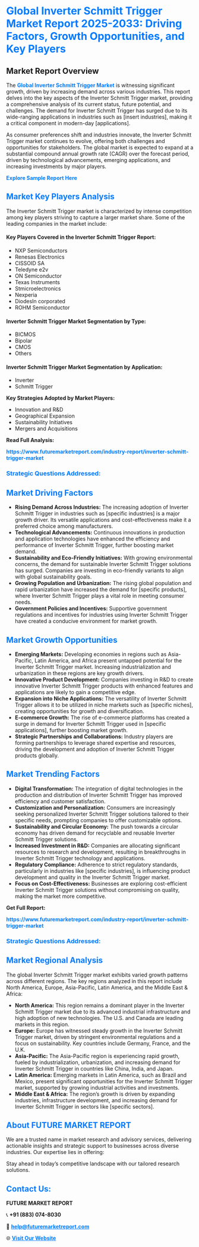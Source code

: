 <h1 style="color: #007BFF;">Global Inverter Schmitt Trigger Market Report 2025-2033: Driving Factors, Growth Opportunities, and Key Players</h1>

<section id="overview">
<h2>Market Report Overview</h2>
<p>The <a href="https://www.futuremarketreport.com/industry-report/inverter-schmitt-trigger-market" style="color: #007BFF; text-decoration: none;"><strong>Global Inverter Schmitt Trigger Market</strong></a> is witnessing significant growth, driven by increasing demand across various industries. This report delves into the key aspects of the Inverter Schmitt Trigger market, providing a comprehensive analysis of its current status, future potential, and challenges. The demand for Inverter Schmitt Trigger has surged due to its wide-ranging applications in industries such as [insert industries], making it a critical component in modern-day [applications].</p>
<p>As consumer preferences shift and industries innovate, the Inverter Schmitt Trigger market continues to evolve, offering both challenges and opportunities for stakeholders. The global market is expected to expand at a substantial compound annual growth rate (CAGR) over the forecast period, driven by technological advancements, emerging applications, and increasing investments by major players.</p>
</section>

<section id="overview">
<p><a href="https://www.futuremarketreport.com/request-sample/reportId=115354" style="color: #007BFF; text-decoration: none;"><strong>Explore Sample Report Here</strong></a></p>
</section>

<section id="key-players">
<h2 style="color: #007BFF;">Market Key Players Analysis</h2>
<p>The Inverter Schmitt Trigger market is characterized by intense competition among key players striving to capture a larger market share. Some of the leading companies in the market include:</p>
<h4>Key Players Covered in the Inverter Schmitt Trigger Report:</h4>
<ul><li>NXP Semiconductors</li><li>Renesas Electronics</li><li>CISSOID SA</li><li>Teledyne e2v</li><li>ON Semiconductor</li><li>Texas Instruments</li><li>Stmicroelectronics</li><li>Nexperia</li><li>DiodesIn corporated</li><li>ROHM Semiconductor</li></ul>
<h4>Inverter Schmitt Trigger Market Segmentation by Type:</h4>
<ul><li>BICMOS</li><li>Bipolar</li><li>CMOS</li><li>Others</li></ul>

<h4>Inverter Schmitt Trigger Market Segmentation by Application:</h4>
<ul><li>Inverter</li><li>Schmitt Trigger</li></ul>
<p><strong>Key Strategies Adopted by Market Players:</strong></p>
<ul>
<li>Innovation and R&D</li>
<li>Geographical Expansion</li>
<li>Sustainability Initiatives</li>
<li>Mergers and Acquisitions</li>
</ul>
</section>

<section>
<p><strong>Read Full Analysis: </strong></p><a href="https://www.futuremarketreport.com/industry-report/inverter-schmitt-trigger-market" style="color: #007BFF; text-decoration: none;"><strong>https://www.futuremarketreport.com/industry-report/inverter-schmitt-trigger-market</strong></a>
<h3 style="color: #007BFF;">Strategic Questions Addressed:</h3>
</section>

<section id="driving-factors">
<h2 style="color: #007BFF;">Market Driving Factors</h2>
<ul>
<li><strong>Rising Demand Across Industries:</strong> The increasing adoption of Inverter Schmitt Trigger in industries such as [specific industries] is a major growth driver. Its versatile applications and cost-effectiveness make it a preferred choice among manufacturers.</li>
<li><strong>Technological Advancements:</strong> Continuous innovations in production and application technologies have enhanced the efficiency and performance of Inverter Schmitt Trigger, further boosting market demand.</li>
<li><strong>Sustainability and Eco-Friendly Initiatives:</strong> With growing environmental concerns, the demand for sustainable Inverter Schmitt Trigger solutions has surged. Companies are investing in eco-friendly variants to align with global sustainability goals.</li>
<li><strong>Growing Population and Urbanization:</strong> The rising global population and rapid urbanization have increased the demand for [specific products], where Inverter Schmitt Trigger plays a vital role in meeting consumer needs.</li>
<li><strong>Government Policies and Incentives:</strong> Supportive government regulations and incentives for industries using Inverter Schmitt Trigger have created a conducive environment for market growth.</li>
</ul>
</section>

<section id="growth-opportunities">
<h2 style="color: #007BFF;">Market Growth Opportunities</h2>
<ul>
<li><strong>Emerging Markets:</strong> Developing economies in regions such as Asia-Pacific, Latin America, and Africa present untapped potential for the Inverter Schmitt Trigger market. Increasing industrialization and urbanization in these regions are key growth drivers.</li>
<li><strong>Innovative Product Development:</strong> Companies investing in R&D to create innovative Inverter Schmitt Trigger products with enhanced features and applications are likely to gain a competitive edge.</li>
<li><strong>Expansion into Niche Applications:</strong> The versatility of Inverter Schmitt Trigger allows it to be utilized in niche markets such as [specific niches], creating opportunities for growth and diversification.</li>
<li><strong>E-commerce Growth:</strong> The rise of e-commerce platforms has created a surge in demand for Inverter Schmitt Trigger used in [specific applications], further boosting market growth.</li>
<li><strong>Strategic Partnerships and Collaborations:</strong> Industry players are forming partnerships to leverage shared expertise and resources, driving the development and adoption of Inverter Schmitt Trigger products globally.</li>
</ul>
</section>

<section id="trending-factors">
<h2 style="color: #007BFF;">Market Trending Factors</h2>
<ul>
<li><strong>Digital Transformation:</strong> The integration of digital technologies in the production and distribution of Inverter Schmitt Trigger has improved efficiency and customer satisfaction.</li>
<li><strong>Customization and Personalization:</strong> Consumers are increasingly seeking personalized Inverter Schmitt Trigger solutions tailored to their specific needs, prompting companies to offer customizable options.</li>
<li><strong>Sustainability and Circular Economy:</strong> The push towards a circular economy has driven demand for recyclable and reusable Inverter Schmitt Trigger solutions.</li>
<li><strong>Increased Investment in R&D:</strong> Companies are allocating significant resources to research and development, resulting in breakthroughs in Inverter Schmitt Trigger technology and applications.</li>
<li><strong>Regulatory Compliance:</strong> Adherence to strict regulatory standards, particularly in industries like [specific industries], is influencing product development and quality in the Inverter Schmitt Trigger market.</li>
<li><strong>Focus on Cost-Effectiveness:</strong> Businesses are exploring cost-efficient Inverter Schmitt Trigger solutions without compromising on quality, making the market more competitive.</li>
</ul>
</section>

<section>
<p><strong>Get Full Report: </strong></p><a href="https://www.futuremarketreport.com/industry-report/inverter-schmitt-trigger-market" style="color: #007BFF; text-decoration: none;"><strong>https://www.futuremarketreport.com/industry-report/inverter-schmitt-trigger-market</strong></a>
<h3 style="color: #007BFF;">Strategic Questions Addressed:</h3>
</section>


<section id="regional-analysis">
<h2 style="color: #007BFF;">Market Regional Analysis</h2>
<p>The global Inverter Schmitt Trigger market exhibits varied growth patterns across different regions. The key regions analyzed in this report include North America, Europe, Asia-Pacific, Latin America, and the Middle East & Africa:</p>
<ul>
<li><strong>North America:</strong> This region remains a dominant player in the Inverter Schmitt Trigger market due to its advanced industrial infrastructure and high adoption of new technologies. The U.S. and Canada are leading markets in this region.</li>
<li><strong>Europe:</strong> Europe has witnessed steady growth in the Inverter Schmitt Trigger market, driven by stringent environmental regulations and a focus on sustainability. Key countries include Germany, France, and the U.K.</li>
<li><strong>Asia-Pacific:</strong> The Asia-Pacific region is experiencing rapid growth, fueled by industrialization, urbanization, and increasing demand for Inverter Schmitt Trigger in countries like China, India, and Japan.</li>
<li><strong>Latin America:</strong> Emerging markets in Latin America, such as Brazil and Mexico, present significant opportunities for the Inverter Schmitt Trigger market, supported by growing industrial activities and investments.</li>
<li><strong>Middle East & Africa:</strong> The region’s growth is driven by expanding industries, infrastructure development, and increasing demand for Inverter Schmitt Trigger in sectors like [specific sectors].</li>
</ul>
</section>

<footer>
<h2 style="color: #007BFF;">About FUTURE MARKET REPORT</h2>
<p>We are a trusted name in market research and advisory services, delivering actionable insights and strategic support to businesses across diverse industries. Our expertise lies in offering:</p>

<p>Stay ahead in today’s competitive landscape with our tailored research solutions.</p>

<h2 style="color: #007BFF;">Contact Us:</h2>
<p><strong>FUTURE MARKET REPORT</strong></p>
<p>📞 <strong>+91 (883) 074-8030</strong></p>
<p>📧 <strong><a href="mailto:help@futuremarketreport.com" style="color: #007BFF;">help@futuremarketreport.com</a></strong></p>
<p>🌐 <strong><a href="https://www.futuremarketreport.com/" style="color: #007BFF;">Visit Our Website</a></strong></p>
</footer>